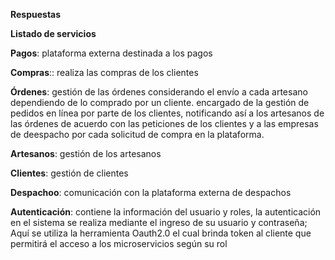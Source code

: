 
$\textbf{Respuestas}$

$\textbf{Listado de servicios}$


$\textbf{Pagos}$: plataforma externa destinada a los pagos

$\textbf{Compras}$:: realiza las compras de los clientes

$\textbf{Órdenes}$: gestión de las órdenes considerando el envío a cada artesano dependiendo de lo comprado por un cliente. encargado de la gestión de pedidos en línea por parte de los clientes, notificando así a los artesanos de las órdenes de acuerdo con las peticiones de los clientes y a las empresas de deespacho por cada solicitud de compra en la plataforma.

$\textbf{Artesanos}$: gestión de los artesanos

$\textbf{Clientes}$: gestión de clientes

$\textbf{Despachoo}$: comunicación con la plataforma externa de despachos

$\textbf{Autenticación}$: contiene la información del usuario y roles, la autenticación en el sistema se realiza mediante el ingreso de su usuario y contraseña; Aquí se utiliza la herramienta Oauth2.0 el cual brinda token al cliente que permitirá el acceso a los microservicios según su rol



